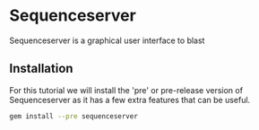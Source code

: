 # Sequenceserver
Sequenceserver is a graphical user interface to blast

## Installation
For this tutorial we will install the 'pre' or pre-release version of Sequenceserver as it has a few extra features that can be useful.

```bash
gem install --pre sequenceserver
```

